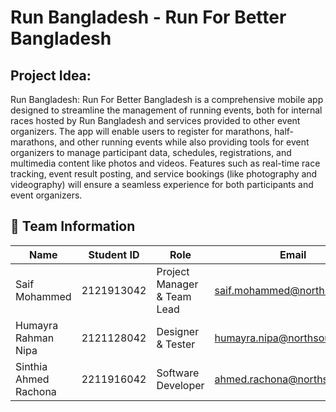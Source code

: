 # Run Bangladesh - Run For Better Bangladesh

## Project Idea: 
Run Bangladesh: Run For Better Bangladesh is a comprehensive mobile app designed to streamline the management of running events, both for internal races hosted by Run Bangladesh and services provided to other event organizers. The app will enable users to register for marathons, half-marathons, and other running events while also providing tools for event organizers to manage participant data, schedules, registrations, and multimedia content like photos and videos. Features such as real-time race tracking, event result posting, and service bookings (like photography and videography) will ensure a seamless experience for both participants and event organizers.


## 👥 Team Information

| Name                   | Student ID   | Role                          | Email                         |
|------------------------|--------------|-------------------------------|-------------------------------|
| Saif Mohammed          | 2121913042   | Project Manager & Team Lead   | saif.mohammed@northsouth.edu  |
| Humayra Rahman Nipa    | 2121128042   | Designer & Tester             | humayra.nipa@northsouth.edu   |
| Sinthia Ahmed Rachona  | 2211916042   | Software Developer            | ahmed.rachona@northsouth.edu  |